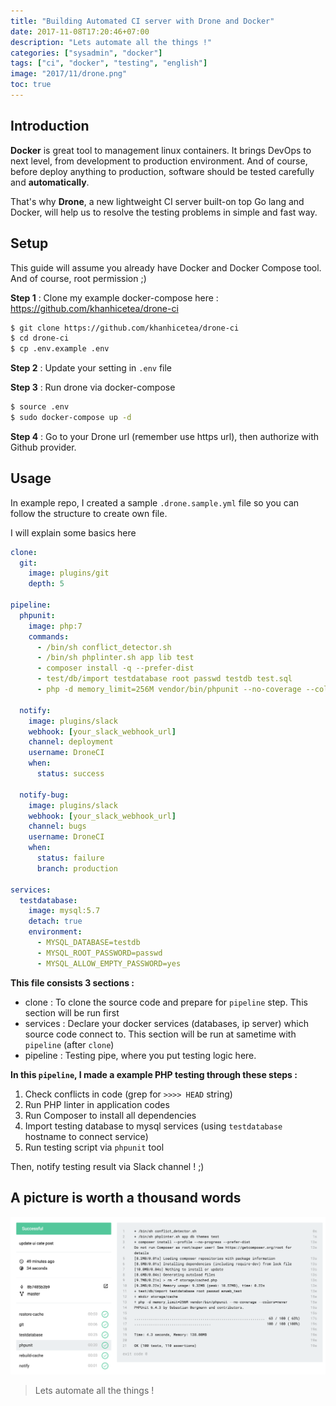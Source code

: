 ```yaml
---
title: "Building Automated CI server with Drone and Docker"
date: 2017-11-08T17:20:46+07:00
description: "Lets automate all the things !"
categories: ["sysadmin", "docker"]
tags: ["ci", "docker", "testing", "english"]
image: "2017/11/drone.png"
toc: true
---
```


## Introduction

**Docker** is great tool to management linux containers. It brings DevOps to next level, from development to production environment. And of course, before deploy anything to production, software should be tested carefully and **automatically**.

That's why **Drone**, a new lightweight CI server built-on top Go lang and Docker, will help us to resolve the testing problems in simple and fast way.

## Setup

This guide will assume you already have Docker and Docker Compose tool. And of course, root permission ;)

**Step 1** : Clone my example docker-compose here : https://github.com/khanhicetea/drone-ci

```bash
$ git clone https://github.com/khanhicetea/drone-ci
$ cd drone-ci
$ cp .env.example .env
```

**Step 2** : Update your setting in `.env` file

**Step 3** : Run drone via docker-compose

```bash
$ source .env
$ sudo docker-compose up -d
```

**Step 4** : Go to your Drone url (remember use https url), then authorize with Github provider.

## Usage

In example repo, I created a sample `.drone.sample.yml` file so you can follow the structure to create own file.

I will explain some basics here

```yaml
clone:
  git:
    image: plugins/git
    depth: 5

pipeline:
  phpunit:
    image: php:7
    commands:
      - /bin/sh conflict_detector.sh
      - /bin/sh phplinter.sh app lib test
      - composer install -q --prefer-dist
      - test/db/import testdatabase root passwd testdb test.sql
      - php -d memory_limit=256M vendor/bin/phpunit --no-coverage --colors=never
  
  notify:
    image: plugins/slack
    webhook: [your_slack_webhook_url]
    channel: deployment
    username: DroneCI
    when:
      status: success
  
  notify-bug:
    image: plugins/slack
    webhook: [your_slack_webhook_url]
    channel: bugs
    username: DroneCI
    when:
      status: failure
      branch: production

services:
  testdatabase:
    image: mysql:5.7
    detach: true
    environment:
      - MYSQL_DATABASE=testdb
      - MYSQL_ROOT_PASSWORD=passwd
      - MYSQL_ALLOW_EMPTY_PASSWORD=yes
```

**This file consists 3 sections :**

- clone : To clone the source code and prepare for `pipeline` step. This section will be run first
- services : Declare your docker services (databases, ip server) which source code connect to. This section will be run at sametime with `pipeline` (after `clone`)
- pipeline : Testing pipe, where you put testing logic here.

**In this `pipeline`, I made a example PHP testing through these steps :**

1. Check conflicts in code (grep for `>>>> HEAD` string)
2. Run PHP linter in application codes
3. Run Composer to install all dependencies
4. Import testing database to mysql services (using `testdatabase` hostname to connect service)
5. Run testing script via `phpunit` tool

Then, notify testing result via Slack channel ! ;)

## A picture is worth a thousand words

![Drone CI screenshot](/images/2017/11/drone-ci.png)

> Lets automate all the things !